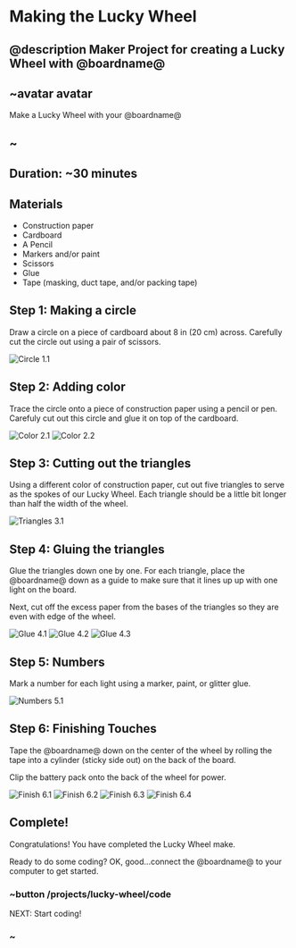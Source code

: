 # Making the Lucky Wheel
## @description Maker Project for creating a Lucky Wheel with @boardname@

## ~avatar avatar

Make a Lucky Wheel with your @boardname@

## ~

## Duration: ~30 minutes

## Materials
  * Construction paper
  * Cardboard
  * A Pencil
  * Markers and/or paint
  * Scissors
  * Glue
  * Tape (masking, duct tape, and/or packing tape)

## Step 1: Making a circle

Draw a circle on a piece of cardboard about 8 in (20 cm) across. Carefully cut the circle out using a pair of scissors.

![Circle 1.1](/static/cp/projects/lucky-wheel/step1.1.jpg)

## Step 2: Adding color

Trace the circle onto a piece of construction paper using a pencil or pen. Carefuly cut out this circle and glue it on top of the cardboard.

![Color 2.1](/static/cp/projects/lucky-wheel/step2.1.jpg)
![Color 2.2](/static/cp/projects/lucky-wheel/step2.2.jpg)

## Step 3: Cutting out the triangles

Using a different color of construction paper, cut out five triangles to serve as the spokes of our Lucky Wheel.
Each triangle should be a little bit longer than half the width of the wheel.

![Triangles 3.1](/static/cp/projects/lucky-wheel/step3.1.jpg)

## Step 4: Gluing the triangles

Glue the triangles down one by one. For each triangle, place the @boardname@ down as a guide to make sure that it lines up up with one light on the board.

Next, cut off the excess paper from the bases of the triangles so they are even with edge of the wheel.

![Glue 4.1](/static/cp/projects/lucky-wheel/step4.1.jpg)
![Glue 4.2](/static/cp/projects/lucky-wheel/step4.2.jpg)
![Glue 4.3](/static/cp/projects/lucky-wheel/step4.3.jpg)

## Step 5: Numbers

Mark a number for each light using a marker, paint, or glitter glue.

![Numbers 5.1](/static/cp/projects/lucky-wheel/step5.1.jpg)

## Step 6: Finishing Touches

Tape the @boardname@ down on the center of the wheel by rolling the tape into a cylinder (sticky side out) on the back of the board.

Clip the battery pack onto the back of the wheel for power.

![Finish 6.1](/static/cp/projects/lucky-wheel/step6.1.jpg)
![Finish 6.2](/static/cp/projects/lucky-wheel/step6.2.jpg)
![Finish 6.3](/static/cp/projects/lucky-wheel/step6.3.jpg)
![Finish 6.4](/static/cp/projects/lucky-wheel/step6.4.jpg)

## Complete!

Congratulations! You have completed the Lucky Wheel make.

Ready to do some coding? OK, good...connect the @boardname@ to your computer to get started.

### ~button /projects/lucky-wheel/code
NEXT: Start coding!
### ~

